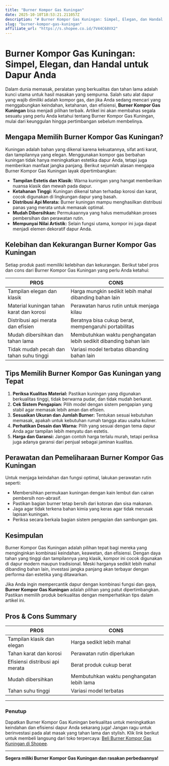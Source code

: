 ```yaml
---
title: "Burner Kompor Gas Kuningan"
date: 2025-10-10T18:53:21.211057Z
description: "# Burner Kompor Gas Kuningan: Simpel, Elegan, dan Handal untuk Dapur Anda..."
slug: "burner-kompor-gas-kuningan"
affiliate_url: "https://s.shopee.co.id/7V44C68VX2"
---
```

# Burner Kompor Gas Kuningan: Simpel, Elegan, dan Handal untuk Dapur Anda

Dalam dunia memasak, peralatan yang berkualitas dan tahan lama adalah kunci utama untuk hasil masakan yang sempurna. Salah satu alat dapur yang wajib dimiliki adalah kompor gas, dan jika Anda sedang mencari yang menggabungkan keindahan, ketahanan, dan efisiensi, **Burner Kompor Gas Kuningan** bisa menjadi pilihan terbaik. Artikel ini akan membahas segala sesuatu yang perlu Anda ketahui tentang Burner Kompor Gas Kuningan, mulai dari keunggulan hingga pertimbangan sebelum membelinya.

## Mengapa Memilih Burner Kompor Gas Kuningan?

Kuningan adalah bahan yang dikenal karena kekuatannya, sifat anti karat, dan tampilannya yang elegan. Menggunakan kompor gas berbahan kuningan tidak hanya meningkatkan estetika dapur Anda, tetapi juga memberikan manfaat jangka panjang. Berikut sejumlah alasan mengapa Burner Kompor Gas Kuningan layak dipertimbangkan:

- **Tampilan Estetis dan Klasik:** Warna kuningan yang hangat memberikan nuansa klasik dan mewah pada dapur.
- **Ketahanan Tinggi:** Kuningan dikenal tahan terhadap korosi dan karat, cocok digunakan di lingkungan dapur yang basah.
- **Distribusi Api Merata:** Burner kuningan mampu menghasilkan distribusi panas yang merata untuk memasak optimal.
- **Mudah Dibersihkan:** Permukaannya yang halus memudahkan proses pembersihan dan perawatan rutin.
- **Mempunyai Nilai Artistik:** Selain fungsi utama, kompor ini juga dapat menjadi elemen dekoratif dapur Anda.

## Kelebihan dan Kekurangan Burner Kompor Gas Kuningan

Setiap produk pasti memiliki kelebihan dan kekurangan. Berikut tabel pros dan cons dari Burner Kompor Gas Kuningan yang perlu Anda ketahui:

| PROS                                              | CONS                                           |
|---------------------------------------------------|------------------------------------------------|
| Tampilan elegan dan klasik                       | Harga mungkin sedikit lebih mahal dibanding bahan lain |
| Material kuningan tahan karat dan korosi          | Perawatan harus rutin untuk menjaga kilau   |
| Distribusi api merata dan efisien                | Beratnya bisa cukup berat, mempengaruhi portabilitas |
| Mudah dibersihkan dan tahan lama               | Membutuhkan waktu penghangatan lebih sedikit dibanding bahan lain |
| Tidak mudah pecah dan tahan suhu tinggi         | Variasi model terbatas dibanding bahan lain |

## Tips Memilih Burner Kompor Gas Kuningan yang Tepat

1. **Periksa Kualitas Material:** Pastikan kuningan yang digunakan berkualitas tinggi, tidak berwarna pudar, dan tidak mudah berkarat.
2. **Cek Sistem Pengapian:** Pilih model dengan sistem pengapian yang stabil agar memasak lebih aman dan efisien.
3. **Sesuaikan Ukuran dan Jumlah Burner:** Tentukan sesuai kebutuhan memasak, apakah untuk kebutuhan rumah tangga atau usaha kuliner.
4. **Perhatikan Desain dan Warna:** Pilih yang sesuai dengan tema dapur Anda agar tampilan lebih menyatu dan estetis.
5. **Harga dan Garansi:** Jangan contoh harga terlalu murah, tetapi periksa juga adanya garansi dari penjual sebagai jaminan kualitas.

## Perawatan dan Pemeliharaan Burner Kompor Gas Kuningan

Untuk menjaga keindahan dan fungsi optimal, lakukan perawatan rutin seperti:

- Membersihkan permukaan kuningan dengan kain lembut dan cairan pembersih non-abrasif.
- Pastikan bagian burner tetap bersih dari kotoran dan sisa makanan.
- Jaga agar tidak terkena bahan kimia yang keras agar tidak merusak lapisan kuningan.
- Periksa secara berkala bagian sistem pengapian dan sambungan gas.

## Kesimpulan

Burner Kompor Gas Kuningan adalah pilihan tepat bagi mereka yang menginginkan kombinasi keindahan, keawetan, dan efisiensi. Dengan daya tahan yang tinggi dan tampilannya yang klasik, kompor ini cocok digunakan di dapur modern maupun tradisional. Meski harganya sedikit lebih mahal dibanding bahan lain, investasi jangka panjang akan terbayar dengan performa dan estetika yang ditawarkan.

Jika Anda ingin mempercantik dapur dengan kombinasi fungsi dan gaya, **Burner Kompor Gas Kuningan** adalah pilihan yang patut dipertimbangkan. Pastikan memilih produk berkualitas dengan memperhatikan tips dalam artikel ini.

## Pros & Cons Summary

| PROS                                              | CONS                                           |
|---------------------------------------------------|------------------------------------------------|
| Tampilan klasik dan elegan                        | Harga sedikit lebih mahal                     |
| Tahan karat dan korosi                            | Perawatan rutin diperlukan                    |
| Efisiensi distribusi api merata                   | Berat produk cukup berat                      |
| Mudah dibersihkan                                | Membutuhkan waktu penghangatan lebih lama    |
| Tahan suhu tinggi                                | Variasi model terbatas                        |

---

### Penutup

Dapatkan Burner Kompor Gas Kuningan berkualitas untuk meningkatkan keindahan dan efisiensi dapur Anda sekarang juga! Jangan ragu untuk berinvestasi pada alat masak yang tahan lama dan stylish. Klik link berikut untuk membeli langsung dari toko terpercaya: [Beli Burner Kompor Gas Kuningan di Shopee](https://s.shopee.co.id/7V44C68VX2).

---

**Segera miliki Burner Kompor Gas Kuningan dan rasakan perbedaannya!**